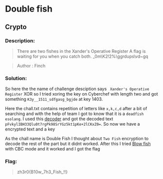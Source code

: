 # Double fish
## Crypto

### Description:
>There are two fishes in the Xander's Operative Register
>A flag is waiting for you when you catch both.
>_0m\K2!2%\ggrdups\vd~gq

>Author : Finch 

### Solution:

So here the the name of challenge desciption says ` Xander's Operative Register`  XOR so I tried xoring the key on Cyberchef with length two and got something `K3y__1511_sdfgasg_bgjde` at key 1403. 

Here the chall.txt contains repetition of letters like `x,k,c,d` after a bit of searching and with the help of team I got to know that it is a `deadfish esolang`. I used this [decoder](https://www.dcode.fr/deadfish-language) and got the decoded text `pFvkylIBH33Qlu0t7rgPk98SrYGz5kt1pKe+2lCKxZ0=`. So now we have a encrypted text and a key

As the chall name is Double Fish I thought about `Two Fish` encryption to decode the rest of the part but it didnt worked. After this I tried [Blow fish](https://codebeautify.org/encrypt-decrypt) with CBC mode and it worked and I got the flag 

### Flag: 
>zh3r0{B10w_7h3_Fish_!!}
